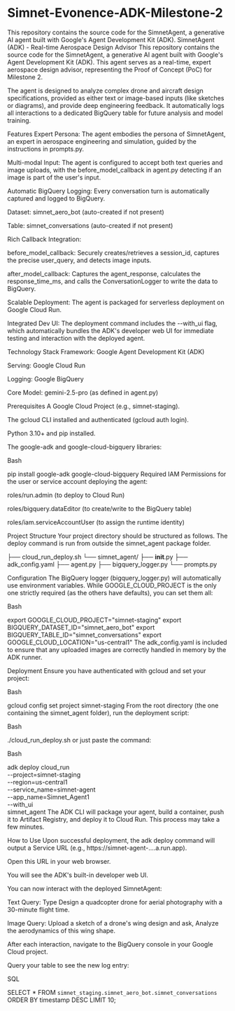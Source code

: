 # Simnet-Evonence-ADK-Milestone-2
This repository contains the source code for the SimnetAgent, a generative AI agent built with Google's Agent Development Kit (ADK).
SimnetAgent (ADK) - Real-time Aerospace Design Advisor
This repository contains the source code for the SimnetAgent, a generative AI agent built with Google's Agent Development Kit (ADK). This agent serves as a real-time, expert aerospace design advisor, representing the Proof of Concept (PoC) for Milestone 2.

The agent is designed to analyze complex drone and aircraft design specifications, provided as either text or image-based inputs (like sketches or diagrams), and provide deep engineering feedback. It automatically logs all interactions to a dedicated BigQuery table for future analysis and model training.

Features
Expert Persona: The agent embodies the persona of SimnetAgent, an expert in aerospace engineering and simulation, guided by the instructions in prompts.py.

Multi-modal Input: The agent is configured to accept both text queries and image uploads, with the before_model_callback in agent.py detecting if an image is part of the user's input.

Automatic BigQuery Logging: Every conversation turn is automatically captured and logged to BigQuery.

Dataset: simnet_aero_bot (auto-created if not present)

Table: simnet_conversations (auto-created if not present)

Rich Callback Integration:

before_model_callback: Securely creates/retrieves a session_id, captures the precise user_query, and detects image inputs.

after_model_callback: Captures the agent_response, calculates the response_time_ms, and calls the ConversationLogger to write the data to BigQuery.

Scalable Deployment: The agent is packaged for serverless deployment on Google Cloud Run.

Integrated Dev UI: The deployment command includes the --with_ui flag, which automatically bundles the ADK's developer web UI for immediate testing and interaction with the deployed agent.

Technology Stack
Framework: Google Agent Development Kit (ADK)

Serving: Google Cloud Run

Logging: Google BigQuery

Core Model: gemini-2.5-pro (as defined in agent.py)

Prerequisites
A Google Cloud Project (e.g., simnet-staging).

The gcloud CLI installed and authenticated (gcloud auth login).

Python 3.10+ and pip installed.

The google-adk and google-cloud-bigquery libraries:

Bash

pip install google-adk google-cloud-bigquery
Required IAM Permissions for the user or service account deploying the agent:

roles/run.admin (to deploy to Cloud Run)

roles/bigquery.dataEditor (to create/write to the BigQuery table)

roles/iam.serviceAccountUser (to assign the runtime identity)

Project Structure
Your project directory should be structured as follows. The deploy command is run from outside the simnet_agent package folder.



├── cloud_run_deploy.sh
└── simnet_agent/
    ├── __init__.py
    ├── adk_config.yaml
    ├── agent.py
    ├── bigquery_logger.py
    └── prompts.py

    
Configuration
The BigQuery logger (bigquery_logger.py) will automatically use environment variables. While GOOGLE_CLOUD_PROJECT is the only one strictly required (as the others have defaults), you can set them all:

Bash

export GOOGLE_CLOUD_PROJECT="simnet-staging"
export BIGQUERY_DATASET_ID="simnet_aero_bot"
export BIGQUERY_TABLE_ID="simnet_conversations"
export GOOGLE_CLOUD_LOCATION="us-central1"
The adk_config.yaml is included to ensure that any uploaded images are correctly handled in memory by the ADK runner.



Deployment
Ensure you have authenticated with gcloud and set your project:

Bash

gcloud config set project simnet-staging
From the root directory (the one containing the simnet_agent folder), run the deployment script:

Bash

./cloud_run_deploy.sh
or just paste the command:

Bash

adk deploy cloud_run \
  --project=simnet-staging \
  --region=us-central1 \
  --service_name=simnet-agent \
  --app_name=Simnet_Agent1 \
  --with_ui \
  simnet_agent
The ADK CLI will package your agent, build a container, push it to Artifact Registry, and deploy it to Cloud Run. This process may take a few minutes.

How to Use
Upon successful deployment, the adk deploy command will output a Service URL (e.g., https://simnet-agent-....a.run.app).

Open this URL in your web browser.

You will see the ADK's built-in developer web UI.

You can now interact with the deployed SimnetAgent:

Text Query: Type Design a quadcopter drone for aerial photography with a 30-minute flight time.

Image Query: Upload a sketch of a drone's wing design and ask, Analyze the aerodynamics of this wing shape.

After each interaction, navigate to the BigQuery console in your Google Cloud project.

Query your table to see the new log entry:

SQL

SELECT *
FROM `simnet_staging.simnet_aero_bot.simnet_conversations`
ORDER BY timestamp DESC
LIMIT 10;
